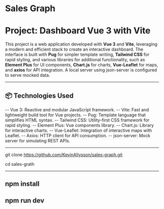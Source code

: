 # Sales Graph
# Project: Dashboard Vue 3 with Vite

This project is a web application developed with **Vue 3** and **Vite**, leveraging a modern and efficient stack to create an interactive dashboard. The interface is built with **Pug** for simpler template writing, **Tailwind CSS** for rapid styling, and various libraries for additional functionality, such as **Element Plus** for UI components, **Chart.js** for charts, **Vue-Leaflet** for maps, and **axios** for API integration. A local server using json-server is configured to serve mocked data.

---

## 📦 Technologies Used

-- Vue 3: Reactive and modular JavaScript framework.
-- Vite: Fast and lightweight build tool for Vue projects.
-- Pug: Template language that simplifies HTML syntax.
-- Tailwind CSS: Utility-first CSS framework for rapid styling.
-- Element Plus: Vue components library.
-- Chart.js: Library for interactive charts.
-- Vue-Leaflet: Integration of interactive maps with Leaflet.
-- Axios: HTTP client for API consumption.
-- json-server: Mock server for simulating REST APIs.

---

git clone https://github.com/KevinAllysson/sales-graph.git

cd sales-grath

---
npm install
--- 
npm run dev
---
